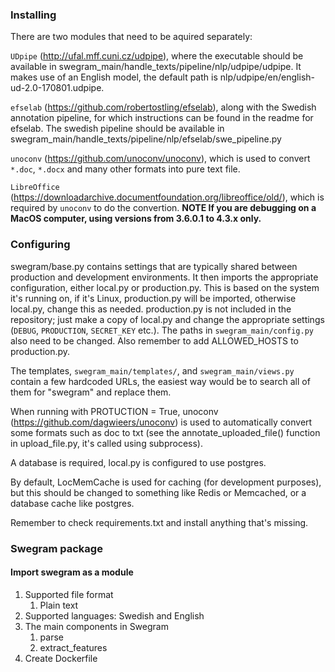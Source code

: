 
### Installing

There are two modules that need to be aquired separately:

`UDpipe` (http://ufal.mff.cuni.cz/udpipe), where the executable should be available in swegram_main/handle_texts/pipeline/nlp/udpipe/udpipe. It makes use of an English model, the default path is nlp/udpipe/en/english-ud-2.0-170801.udpipe.

`efselab` (https://github.com/robertostling/efselab), along with the Swedish annotation pipeline, for which instructions can be found in the readme for efselab. The swedish pipeline should be available in swegram_main/handle_texts/pipeline/nlp/efselab/swe_pipeline.py

`unoconv` (https://github.com/unoconv/unoconv), which is used to convert `*.doc`, `*.docx` and many other formats into pure text file.

`LibreOffice` (https://downloadarchive.documentfoundation.org/libreoffice/old/), which is required by `unoconv` to do the convertion. **NOTE If you are debugging on a MacOS computer, using versions from 3.6.0.1 to 4.3.x only.**

### Configuring

swegram/base.py contains settings that are typically shared between production and development environments. It then imports the appropriate configuration, either local.py or production.py. This is based on the system it's running on, if it's Linux, production.py will be imported, otherwise local.py, change this as needed. production.py is not included in the repository; just make a copy of local.py and change the appropriate settings (`DEBUG`, `PRODUCTION`, `SECRET_KEY` etc.). The paths in `swegram_main/config.py` also need to be changed. Also remember to add ALLOWED_HOSTS to production.py.

The templates, `swegram_main/templates/`, and `swegram_main/views.py` contain a few hardcoded URLs, the easiest way would be to search all of them for "swegram" and replace them.

When running with PROTUCTION = True, unoconv (https://github.com/dagwieers/unoconv) is used to automatically convert some formats such as doc to txt (see the annotate_uploaded_file() function in upload_file.py, it's called using subprocess).

A database is required, local.py is configured to use postgres.

By default, LocMemCache is used for caching (for development purposes), but this should be changed to something like Redis or Memcached, or a database cache like postgres.

Remember to check requirements.txt and install anything that's missing.



### Swegram package


#### Import swegram as a module

1. Supported file format
   1. Plain text
2. Supported languages: Swedish and English
3. The main components in Swegram
   1. parse
   2. extract_features
4. Create Dockerfile
   